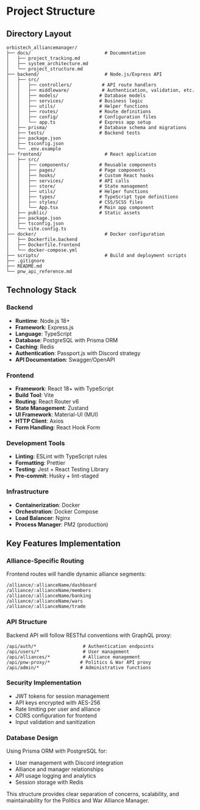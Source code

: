 # Project Structure

## Directory Layout

```
orbistech_alliancemanager/
├── docs/                           # Documentation
│   ├── project_tracking.md
│   ├── system_architecture.md
│   └── project_structure.md
├── backend/                        # Node.js/Express API
│   ├── src/
│   │   ├── controllers/           # API route handlers
│   │   ├── middleware/            # Authentication, validation, etc.
│   │   ├── models/               # Database models
│   │   ├── services/             # Business logic
│   │   ├── utils/                # Helper functions
│   │   ├── routes/               # Route definitions
│   │   ├── config/               # Configuration files
│   │   └── app.ts                # Express app setup
│   ├── prisma/                   # Database schema and migrations
│   ├── tests/                    # Backend tests
│   ├── package.json
│   ├── tsconfig.json
│   └── .env.example
├── frontend/                       # React application
│   ├── src/
│   │   ├── components/           # Reusable components
│   │   ├── pages/                # Page components
│   │   ├── hooks/                # Custom React hooks
│   │   ├── services/             # API calls
│   │   ├── store/                # State management
│   │   ├── utils/                # Helper functions
│   │   ├── types/                # TypeScript type definitions
│   │   ├── styles/               # CSS/SCSS files
│   │   └── App.tsx               # Main app component
│   ├── public/                   # Static assets
│   ├── package.json
│   ├── tsconfig.json
│   └── vite.config.ts
├── docker/                         # Docker configuration
│   ├── Dockerfile.backend
│   ├── Dockerfile.frontend
│   └── docker-compose.yml
├── scripts/                        # Build and deployment scripts
├── .gitignore
├── README.md
└── pnw_api_reference.md
```

## Technology Stack

### Backend
- **Runtime**: Node.js 18+
- **Framework**: Express.js
- **Language**: TypeScript
- **Database**: PostgreSQL with Prisma ORM
- **Caching**: Redis
- **Authentication**: Passport.js with Discord strategy
- **API Documentation**: Swagger/OpenAPI

### Frontend
- **Framework**: React 18+ with TypeScript
- **Build Tool**: Vite
- **Routing**: React Router v6
- **State Management**: Zustand
- **UI Framework**: Material-UI (MUI)
- **HTTP Client**: Axios
- **Form Handling**: React Hook Form

### Development Tools
- **Linting**: ESLint with TypeScript rules
- **Formatting**: Prettier
- **Testing**: Jest + React Testing Library
- **Pre-commit**: Husky + lint-staged

### Infrastructure
- **Containerization**: Docker
- **Orchestration**: Docker Compose
- **Load Balancer**: Nginx
- **Process Manager**: PM2 (production)

## Key Features Implementation

### Alliance-Specific Routing
Frontend routes will handle dynamic alliance segments:
```
/alliance/:allianceName/dashboard
/alliance/:allianceName/members
/alliance/:allianceName/banking
/alliance/:allianceName/wars
/alliance/:allianceName/trade
```

### API Structure
Backend API will follow RESTful conventions with GraphQL proxy:
```
/api/auth/*                 # Authentication endpoints
/api/users/*                # User management
/api/alliances/*            # Alliance management
/api/pnw-proxy/*           # Politics & War API proxy
/api/admin/*               # Administrative functions
```

### Security Implementation
- JWT tokens for session management
- API keys encrypted with AES-256
- Rate limiting per user and alliance
- CORS configuration for frontend
- Input validation and sanitization

### Database Design
Using Prisma ORM with PostgreSQL for:
- User management with Discord integration
- Alliance and manager relationships
- API usage logging and analytics
- Session storage with Redis

This structure provides clear separation of concerns, scalability, and maintainability for the Politics and War Alliance Manager.